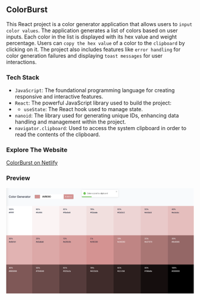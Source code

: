 ## ColorBurst

This React project is a color generator application that allows users to `input color values`. The application generates a list of colors based on user inputs. Each color in the list is displayed with its hex value and weight percentage. Users can `copy the hex value` of a color to the `clipboard` by clicking on it. The project also includes features like `error handling` for color generation failures and displaying `toast messages` for user interactions.

### Tech Stack
- `JavaScript`: The foundational programming language for creating responsive and interactive features.
- `React`: The powerful JavaScript library used to build the project: 
- - `useState`: The React hook used to manage state.
- `nanoid`: The library used for generating unique IDs, enhancing data handling and management within the project.
- `navigator.clipboard`: Used to access the system clipboard in order to read the contents of the clipboard.
### Explore The Website
[ColorBurst on Netlify](https://color-burst.netlify.app/)

### Preview

<img src="./public/color-generator.png" alt="ColorBurst React App" />